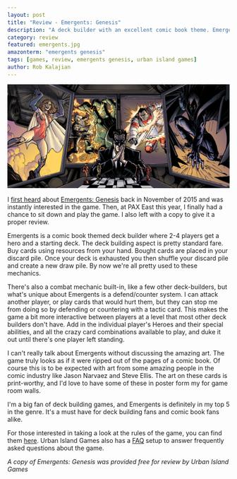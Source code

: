```yaml
---
layout: post
title: "Review - Emergents: Genesis"
description: "A deck builder with an excellent comic book theme. Emergents: Genesis is worth your time."
category: review
featured: emergents.jpg
amazonterm: "emergents genesis"
tags: [games, review, emergents genesis, urban island games]
author: Rob Kalajian
---
```


![Emergents Art](/images/emergents/emergents.png)

I [first heard](http://www.purplepawn.com/2015/11/emergents-genesis/) about [Emergents: Genesis](http://urbanislandgames.com/emergents-genesis/) back in November of 2015 and was instantly interested in the game. Then, at PAX East this year, I finally had a chance to sit down and play the game. I also left with a copy to give it a proper review.

Emergents is a comic book themed deck builder where 2-4 players get a hero and a starting deck. The deck building aspect is pretty standard fare. Buy cards using resources from your hand. Bought cards are placed in your discard pile. Once your deck is exhausted you then shuffle your discard pile and create a new draw pile. By now we're all pretty used to these mechanics.

There's also a combat mechanic built-in, like a few other deck-builders, but what's unique about Emergents is a defend/counter system. I can attack another player, or play cards that would hurt them, but they can stop me from doing so by defending or countering with a tactic card. This makes the game a bit more interactive between players at a level that most other deck builders don't have. Add in the individual player's Heroes and their special abilities, and all the crazy card combinations available to play, and duke it out until there's one player left standing.

I can't really talk about Emergents without discussing the amazing art. The game truly looks as if it were ripped out of the pages of a comic book. Of course this is to be expected with art from some amazing people in the comic industry like Jason Narvaez and Steve Ellis. The art on these cards is print-worthy, and I'd love to have some of these in poster form my for game room walls.

I'm a big fan of deck building games, and Emergents is definitely in my top 5 in the genre. It's a must have for deck building fans and comic book fans alike.

For those interested in taking a look at the rules of the game, you can find them [here](http://urbanislandgames.com/wp-content/uploads/2014/10/Rulebook_sm.pdf). Urban Island Games also has a [FAQ](https://docs.google.com/document/d/1xt7MnqpN2dZqr5wFE1F5p4-zDwfDS0Y2gFKL8ygoC-I/edit) setup to answer frequently asked questions about the game.

*A copy of Emergents: Genesis was provided free for review by Urban Island Games*
